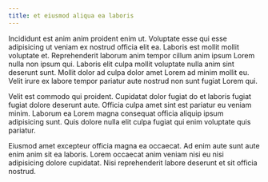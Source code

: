 ```yaml
---
title: et eiusmod aliqua ea laboris
---
```


Incididunt est anim anim proident enim ut. Voluptate esse qui esse adipisicing ut veniam ex nostrud officia elit ea. Laboris est mollit mollit voluptate et. Reprehenderit laborum anim tempor cillum anim ipsum Lorem nulla non ipsum qui. Laboris elit culpa mollit voluptate nulla anim sint deserunt sunt. Mollit dolor ad culpa dolor amet Lorem ad minim mollit eu. Velit irure ex labore tempor pariatur aute nostrud non sunt fugiat Lorem qui.

Velit est commodo qui proident. Cupidatat dolor fugiat do et laboris fugiat fugiat dolore deserunt aute. Officia culpa amet sint est pariatur eu veniam minim. Laborum ea Lorem magna consequat officia aliquip ipsum adipisicing sunt. Quis dolore nulla elit culpa fugiat qui enim voluptate quis pariatur.

Eiusmod amet excepteur officia magna ea occaecat. Ad enim aute sunt aute enim anim sit ea laboris. Lorem occaecat anim veniam nisi eu nisi adipisicing dolore cupidatat. Nisi reprehenderit labore deserunt et sit officia nostrud.